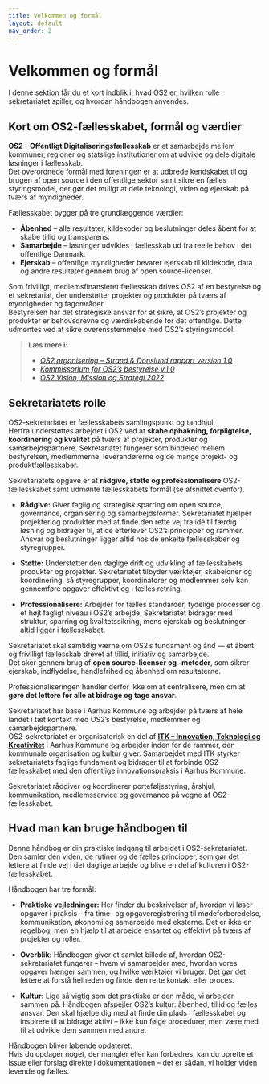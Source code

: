 ```yaml
---
title: Velkommen og formål
layout: default
nav_order: 2
---
```


# Velkommen og formål

I denne sektion får du et kort indblik i, hvad OS2 er, hvilken rolle sekretariatet spiller, og hvordan håndbogen anvendes.

## Kort om OS2-fællesskabet, formål og værdier

**OS2 – Offentligt Digitaliseringsfællesskab** er et samarbejde mellem kommuner, regioner og statslige institutioner om at udvikle og dele digitale løsninger i fællesskab.  
Det overordnede formål med foreningen er at udbrede kendskabet til og brugen af open source i den offentlige sektor samt sikre en fælles styringsmodel, der gør det muligt at dele teknologi, viden og ejerskab på tværs af myndigheder.

Fællesskabet bygger på tre grundlæggende værdier:  
- **Åbenhed** – alle resultater, kildekoder og beslutninger deles åbent for at skabe tillid og transparens.  
- **Samarbejde** – løsninger udvikles i fællesskab ud fra reelle behov i det offentlige Danmark.  
- **Ejerskab** – offentlige myndigheder bevarer ejerskab til kildekode, data og andre resultater gennem brug af open source-licenser.

Som frivilligt, medlemsfinansieret fællesskab drives OS2 af en bestyrelse og et sekretariat, der understøtter projekter og produkter på tværs af myndigheder og fagområder.  
Bestyrelsen har det strategiske ansvar for at sikre, at OS2’s projekter og produkter er behovsdrevne og værdiskabende for det offentlige. Dette udmøntes ved at sikre overensstemmelse med OS2’s styringsmodel.

> **Læs mere i:**  
> - *[OS2 organisering – Strand & Donslund rapport version 1.0](https://boks.os2.eu/s/Afco557gKpepLJa)*  
> - *[Kommissorium for OS2’s bestyrelse v.1.0](https://boks.os2.eu/s/dKzT7k34m2sSTem)*  
> - *[OS2 Vision, Mission og Strategi 2022](https://boks.os2.eu/s/MmWeim6cDFaHjK2)*


## Sekretariatets rolle

OS2-sekretariatet er fællesskabets samlingspunkt og tandhjul.  
Herfra understøttes arbejdet i OS2 ved at **skabe opbakning, forpligtelse, koordinering og kvalitet** på tværs af projekter, produkter og samarbejdspartnere. Sekretariatet fungerer som bindeled mellem bestyrelsen, medlemmerne, leverandørerne og de mange projekt- og produktfællesskaber.

Sekretariatets opgave er at **rådgive, støtte og professionalisere** OS2-fællesskabet samt udmønte fællesskabets formål (se afsnittet ovenfor).

- **Rådgive:** Giver faglig og strategisk sparring om open source, governance, organisering og samarbejdsformer. Sekretariatet hjælper projekter og produkter med at finde den rette vej fra idé til færdig løsning og bidrager til, at de efterlever OS2’s principper og rammer. Ansvar og beslutninger ligger altid hos de enkelte fællesskaber og styregrupper.  

- **Støtte:** Understøtter den daglige drift og udvikling af fællesskabets produkter og projekter. Sekretariatet tilbyder værktøjer, skabeloner og koordinering, så styregrupper, koordinatorer og medlemmer selv kan gennemføre opgaver effektivt og i fælles retning.  

- **Professionalisere:** Arbejder for fælles standarder, tydelige processer og et højt fagligt niveau i OS2’s arbejde. Sekretariatet bidrager med struktur, sparring og kvalitetssikring, mens ejerskab og beslutninger altid ligger i fællesskabet.

Sekretariatet skal samtidig værne om OS2’s fundament og ånd — et åbent og frivilligt fællesskab drevet af tillid, initiativ og samarbejde.  
Det sker gennem brug af **open source-licenser og -metoder**, som sikrer ejerskab, indflydelse, handlefrihed og åbenhed om resultaterne.  

Professionaliseringen handler derfor ikke om at centralisere, men om at **gøre det lettere for alle at bidrage og tage ansvar**.

Sekretariatet har base i Aarhus Kommune og arbejder på tværs af hele landet i tæt kontakt med OS2’s bestyrelse, medlemmer og samarbejdspartnere.  
OS2-sekretariatet er organisatorisk en del af [**ITK – Innovation, Teknologi og Kreativitet**](https://itk.aarhus.dk/) i Aarhus Kommune og arbejder inden for de rammer, den kommunale organisation og kultur giver. Samarbejdet med ITK styrker sekretariatets faglige fundament og bidrager til at forbinde OS2-fællesskabet med den offentlige innovationspraksis i Aarhus Kommune.  

Sekretariatet rådgiver og koordinerer porteføljestyring, årshjul, kommunikation, medlemsservice og governance på vegne af OS2-fællesskabet.


## Hvad man kan bruge håndbogen til

Denne håndbog er din praktiske indgang til arbejdet i OS2-sekretariatet.  
Den samler den viden, de rutiner og de fælles principper, som gør det lettere at finde vej i det daglige arbejde og blive en del af kulturen i OS2-fællesskabet.

Håndbogen har tre formål:

- **Praktiske vejledninger:** Her finder du beskrivelser af, hvordan vi løser opgaver i praksis – fra time- og opgaveregistrering til mødeforberedelse, kommunikation, økonomi og samarbejde med eksterne. Det er ikke en regelbog, men en hjælp til at arbejde ensartet og effektivt på tværs af projekter og roller.

- **Overblik:** Håndbogen giver et samlet billede af, hvordan OS2-sekretariatet fungerer – hvem vi samarbejder med, hvordan vores opgaver hænger sammen, og hvilke værktøjer vi bruger. Det gør det lettere at forstå helheden og finde den rette kontakt eller proces.

- **Kultur:** Lige så vigtig som det praktiske er den måde, vi arbejder sammen på. Håndbogen afspejler OS2’s kultur: åbenhed, tillid og fælles ansvar. Den skal hjælpe dig med at finde din plads i fællesskabet og inspirere til at bidrage aktivt – ikke kun følge procedurer, men være med til at udvikle dem sammen med andre.

Håndbogen bliver løbende opdateret.  
Hvis du opdager noget, der mangler eller kan forbedres, kan du oprette et issue eller forslag direkte i dokumentationen – det er sådan, vi holder viden levende og fælles.